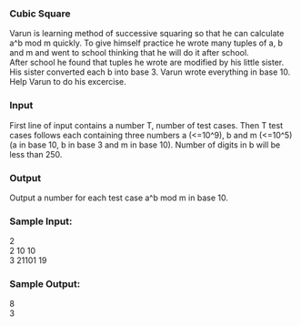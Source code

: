 ### Cubic Square
Varun is learning method of successive squaring so that he can calculate a^b mod m quickly. To give himself practice he wrote many tuples of a, b and m and went to school thinking that he will do it after school.<br>
After school he found that tuples he wrote are modified by his little sister. His sister converted each b into base 3. Varun wrote everything in base 10.<br>
Help Varun to do his excercise.
### Input
First line of input contains a number T, number of test cases. Then T test cases follows each containing three numbers a (<=10^9), b and m (<=10^5) (a in base 10, b in base 3 and m in base 10). Number of digits in b will be less than 250.
### Output
Output a number for each test case a^b mod m in base 10.
### Sample Input:
2 <br>
2 10 10 <br>
3 21101 19
### Sample Output:
8 <br>
3